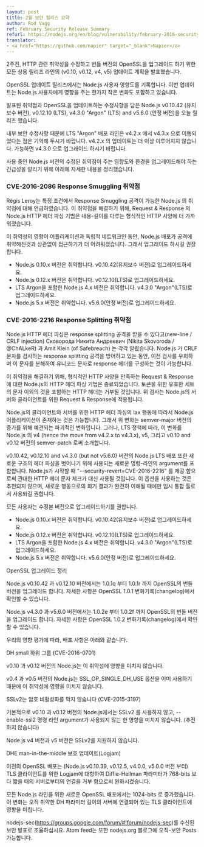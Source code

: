 ```yaml
---
layout: post
title: 2월 보안 릴리스 요약
author: Rod Vagg
ref: February Security Release Summary
refurl: https://nodejs.org/en/blog/vulnerability/february-2016-security-releases/
translator:
- <a href="https://github.com/napier" target="_blank">Napier</a>
---
```


<!--
Two weeks ago we announced the planned release of updates to all active release lines, v0.10, v0.12, v4 and v5, to fix HTTP related vulnerabilities and to upgrade the bundled versions of OpenSSL.
-->
2주전, HTTP 관련 취약성을 수정하고 번들 버전의 OpenSSL을 업그레이드 하기 위한 모든 상용 릴리즈 라인의 (v0.10, v0.12, v4, v5) 업데이트 계획을 발표했습니다.


<!--
Upon release of the OpenSSL updates we posted an impact assessment for Node.js users. We noted that the updates contained only one minor change that impacted Node.js users.
-->
OpenSSL 업데이트 릴리즈에서는 Node.js 사용자 영향도를 기록합니다. 이번 업데이트는 Node.js 사용자에게 영향을 주는 한가지 작은 변화도 포함하고 있습니다.


<!--
Today we have released Node.js v0.10.42 (Maintenance), v0.12.10 (LTS), v4.3.0 "Argon" (LTS) and v5.6.0 (Stable) with fixes for the announced vulnerabilities and updates to OpenSSL.
-->
발표된 취약점과 OpenSSL을 업데이트하는 수정사항을 담은 Node.js v0.10.42 (유지보수 버전), v0.12.10 (LTS), v4.3.0 "Argon" (LTS) and v5.6.0 (안정 버전)을 오늘 릴리즈 했습니다.


<!--
Please note that our LTS "Argon" release line has moved from v4.2.x to v4.3.x due to the security fixes enclosed. There will be no further updates to v4.2.x. Users are advised to upgrade to v4.3.0 as soon as possible.
-->
내부 보안 수정사항 때문에 LTS "Argon" 배포 라인은 v4.2.x 에서 v4.3.x 으로 이동되었다는 점은 기억해 두시기 바랍니다. v4.2.x 의 업데이트는 더 이상 이루어지지 않습니다. 가능하면 v4.3.0 으로 업그래이드 하시기 바랍니다.


<!--
For the purpose of understanding the impact that the fixed vulnerabilities have on your Node.js deployment and the urgency of the upgrades for your circumstances we are providing details below.
-->
사용 중인 Node.js 버전의 수정된 취약점이 주는 영향도와 환경을 업그레이드해야 하는 긴급성을 알리기 위해 아래에 자세한 내용을 정리했습니다.


<!--
### CVE-2016-2086 Request Smuggling Vulnerability
-->
### CVE-2016-2086 Response Smuggling 취약점


<!--
Régis Leroy reported defects in Node.js that can make request smuggling attacks possible under certain circumstances. To fix these defects, HTTP header parsing in Node.js, for both requests and responses, is moving closer to the formal HTTP specification in its handling of Content-Length.
-->
Régis Leroy는 특정 조건에서 Response Smuggling 공격이 가능한 Node.js 의 취약점에 대해 언급하였습니다. 이 취약점을 해결하기 위해, Request & Response 의 Node.js HTTP 헤더 파싱 기법은 내용-길이를 다루는 형식적인 HTTP 사양에 더 가까워졌습니다.


<!--
While the impact of this vulnerability is application and network dependent, it is likely to be difficult to assess whether a Node.js deployment is vulnerable to attack. We therefore recommend that all users upgrade.
-->
이 취약성의 영향이 어플리케이션과 독립적 네트워크인 동안, Node.js 배포가 공격에 취약해진것과 상관없이 접근하기가 더 어려워졌습니다. 그래서 업그래이드 하시길 권장합니다.


<!--
* Versions 0.10.x of Node.js are vulnerable, please upgrade to v0.10.42 (Maintenance).
* Versions 0.12.x of Node.js are vulnerable, please upgrade to v0.12.10 (LTS).
* Versions 4.x, including LTS Argon, of Node.js are vulnerable, please upgrade to v4.3.0 "Argon" (LTS).
* Versions 5.x of Node.js are vulnerable, please upgrade to v5.6.0 (Stable).
-->
* Node.js 0.10.x 버전은 취약합니다. v0.10.42(유지보수 버전)로 업그레이드하세요.
* Node.js 0.12.x 버전은 취약합니다. v0.12.10(LTS)로 업그레이드하세요.
* LTS Argon을 포함한 Node.js 4.x 버전은 취약합니다. v4.3.0 "Argon"(LTS)로 업그레이드하세요.
* Node.js 5.x 버전은 취약합니다. v5.6.0(안정 버전)로 업그레이드하세요.


<!--
### CVE-2016-2216 Response Splitting Vulnerability
-->
### CVE-2016-2216 Response Splitting 취약점


<!--
Сковорода Никита Андреевич (Nikita Skovoroda / @ChALkeR) and Amit Klein (of Safebreach) separately reported ways in which HTTP header parsing in Node.js can be used to perform response splitting attacks (new-line / CRLF injection). While Node.js has been protecting against response splitting attacks by checking for CRLF characters, it is possible to compose response headers using Unicode characters that decompose to these characters, bypassing the checks previously in place.
-->
Node.js HTTP 헤더 파싱은 response splitting 공격을 받을 수 있다고(new-line / CRLF injection) Сковорода Никита Андреевич (Nikita Skovoroda / @ChALkeR) 과 Amit Klein (of Safebreach) 는 각각 알렸습니다. Node.js 가 CRLF 문자를 검사하는 response splitting 공격을 방어하고 있는 동안, 이전 검사를 우회하며 이 문자를 분해하여 유니코드 문자로 response 헤더를 구성하는 것이 가능합니다.
 

<!--
To fix this defect, HTTP header parsing in Node.js, for both requests and responses, is moving closer to the formal HTTP specification. HTTP headers containing characters outside of the valid set for tokens will be rejected. This check is performed for both requests and responses, for Node.js HTTP servers and clients.
-->
이 취약점을 해결하기 위해, 형식적인 HTTP 사양을 만족하는 Request & Response에 대한 Node.js의 HTTP 헤더 파싱 기법은 종료되었습니다. 토큰을 위한 유효한 세트의 문자 이외의 것을 포함하는 HTTP 헤더는 거부될 것입니다. 위 검사는 Node.js의 서버와 클라이언트를 위한  Request & Response에 적용됩니다. 


<!--
It is possible that there exist Node.js applications that rely on the lax behaviour of HTTP header parsing for Node.js clients and/or servers. This change is therefore a breaking change that would normally be reserved for a semver-major version increment. However, as per our LTS policy, we are introducing this change as a semver-minor in Node.js v4 (hence the move from v4.2.x to v4.3.x) and v5 and semver-patch in v0.10 and v0.12.
-->
Node.js의 클라이언트와 서버를 위한 HTTP 헤더 파싱의 lax 행동에 따라서 Node.js 어플리케이션이 존재하는 것은 가능합니다. 그래서 위 변화는 semver-major 버전의 증가를 위해 예견되는 파괴적인 변화입니다. 그러나, LTS 정책에 따라, 이 변화를 Node.js 의 v4 (hence the move from v4.2.x to v4.3.x), v5, 그리고 v0.10 and v0.12 버전의 semver-patch 로써 소개합니다.


<!--
Node.js LTS releases, v0.10.42, v0.12.10 and v4.3.0 (but not v5.6.0) also include a new command-line argument that can be used to turn off this new strict header parsing. By supplying --security-revert=CVE-2016-2216 when starting Node.js, the previous lenient HTTP header character checks will be used instead. Use of this option is not recommended and should only be used as a temporary migration tool where the implications of reverting the new behavior are fully understood.
-->
v0.10.42, v0.12.10 and v4.3.0 (but not v5.6.0) 버전의 Node.js LTS 배포 또한 새로운 구조의 헤더 파싱을 벗어나기 위해 사용되는 새로운 명령-라인의 argument를 포함합니다. Node.js가 시작할 때 "--security-revert=CVE-2016-2216" 를 제공 함으로써 관대한 HTTP 헤더 문자 체크가 대신 사용될 것입니다. 이 옵션을 사용하는 것은 추천되지 않으며, 새로운 행동으로의 회기 결과가 완견히 이해될 때에만 임시 통합 툴로서 사용되길 권합니다.


<!--
We recommend that all users upgrade to receive this fix.
-->
모든 사용자는 수정본 버전으로 업그레이드하기를 권합니다.


<!--
* Versions 0.10.x of Node.js are vulnerable, please upgrade to v0.10.42 (Maintenance).
* Versions 0.12.x of Node.js are vulnerable, please upgrade to v0.12.10 (LTS).
* Versions 4.x, including LTS Argon, of Node.js are vulnerable, please upgrade to v4.3.0 "Argon" (LTS).
* Versions 5.x of Node.js are vulnerable, please upgrade to v5.6.0 (Stable).
-->
* Node.js 0.10.x 버전은 취약합니다. v0.10.42(유지보수 버전)로 업그레이드하세요.
* Node.js 0.12.x 버전은 취약합니다. v0.12.10(LTS)로 업그레이드하세요.
* LTS Argon을 포함한 Node.js 4.x 버전은 취약합니다. v4.3.0 "Argon"(LTS)로 업그레이드하세요.
* Node.js 5.x 버전은 취약합니다. v5.6.0(안정 버전)로 업그레이드하세요.


<!--
OpenSSL upgrade summary
-->
OpenSSL 업그레이드 정리


<!--
Node.js v0.10.42 and v0.12.10 upgrades the bundled version of OpenSSL from 1.0.1q to 1.0.1r. Full details can be found in the OpenSSL 1.0.1 changelog.
-->
Node.js v0.10.42 과 v0.12.10 버전에서는 1.0.1q 부터 1.0.1r 까지 OpenSSL의 번들 버전을 업그레이드 합니다. 자세한 사항은 OpenSSL 1.0.1 변화기록(changelog)에서 확인할 수 있습니다.


<!--
Node.js v4.3.0 and v5.6.0 upgrades the bundled version of OpenSSL from 1.0.2e to 1.0.2f. Full details can be found in the OpenSSL 1.0.2 changelog.
-->
Node.js v4.3.0 과 v5.6.0 버전에서는 1.0.2e 부터 1.0.2f 까지 OpenSSL의 번들 버전을 업그레이드 합니다. 자세한 사항은 OpenSSL 1.0.2 변화기록(changelog)에서 확인할 수 있습니다.


<!--
As per our impact assessment, the following applies to these releases:
-->
우리의 영향 평가에 따라, 배포 사항은 아래와 같습니다.


<!--
DH small subgroups (CVE-2016-0701)
-->
DH small 하위 그룹 (CVE-2016-0701)


<!--
Node.js v0.10 and v0.12 are not affected by this defect.
-->
v0.10 과 v0.12 버전의 Node.js는 이 취약성에 영향을 미치지 않습니다.


<!--
Node.js v4 and v5 use the SSL_OP_SINGLE_DH_USE option already and are therefore not affected by this defect.
-->
v0.4 과 v0.5 버전의 Node.js는 SSL_OP_SINGLE_DH_USE 옵션을 이미 사용하기 때문에 이 취약성에 영향을 미치지 않습니다.


<!--
SSLv2 doesn't block disabled ciphers (CVE-2015-3197)
-->
SSLv2는 암호 비활성화를 막지 않습니다 (CVE-2015-3197)


<!--
Node.js v0.10 and v0.12 disable SSLv2 by default and are not affected unless the --enable-ssl2 command line argument is being used (not recommended).
-->
기본적으로 v0.10 과 v0.12 버전의 Node.js에서는 SSLv2 를 사용하지 않고, --enable-ssl2 명령 라인 argument가 사용되지 않는 한 영향을 미치지 않습니다. (추전하지 않습니다)


<!--
Node.js v4 and v5 do not support SSLv2.
-->
Node.js v4 버전과 v5 버전은 SSLv2를 지원하지 않습니다.


<!--
An update on DHE man-in-the-middle protection (Logjam)
-->
DHE man-in-the-middle 보호 업데이트(Logjam)


<!--
Previous releases of OpenSSL (since Node.js v0.10.39, v0.12.5, v4.0.0 and v5.0.0) mitigated against Logjam for TLS clients by rejecting connections from servers where Diffie-Hellman parameters were shorter than 768-bits.
-->
이전의 OpenSSL 배포는 (Node.js v0.10.39, v0.12.5, v4.0.0, v5.0.0 버전 부터) TLS 클라이언트를 위한 Logjam에 대항하여 Diffie-Hellman 파라미터가 768-bits 보다 짧을 때의 서버로부터의 연결을 거부 함으로써 완화시켰습니다.


<!--
The new OpenSSL release, for all Node.js lines, increases this to 1024-bits. The change only impacts TLS clients connecting to servers with weak DH parameter lengths.
-->
모든 Node.js 라인을 위한 새로운 OpenSSL 배포에서는 1024-bits 로 증가했습니다.
이 변화는 오직 취약한 DH 파라미터 길이의 서버에 연결되어 있는 TLS 클라이언트에 영향을 미칩니다.


<!--
Please tune in to nodejs-sec (https://groups.google.com/forum/#!forum/nodejs-sec) to receive security announcements. An Atom feed is also available for security-only posts to the nodejs.org blog.
-->
nodejs-sec(https://groups.google.com/forum/#!forum/nodejs-sec)를 수신된 보안 발표로 조율하십시요.  Atom feed는 또한 nodejs.org 블로그에 오직-보안 Posts 가능합니다.